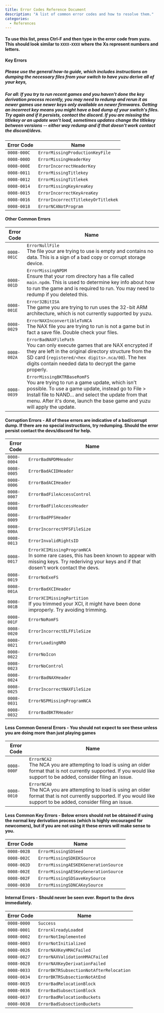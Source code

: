 ```yaml
---
title: Error Codes Reference Document
description: "A list of common error codes and how to resolve them."
categories:
  - References
---
```


#### To use this list, press Ctrl-F and then type in the error code from yuzu. This should look similar to `XXXX-XXXX` where the Xs represent numbers and letters.

#### Key Errors
##### Please use the general how-to guide, which includes instructions on dumping the necessary files from your switch to have yuzu derive all of your keys,
##### For all: If you try to run recent games and you haven't done the key derivation process recently, you may need to redump and rerun it as newer games use newer keys only available on newer firmwares. Getting an incorrect key means you might have a bad dump of your switch's files. Try again and if it persists, contact the discord. If you are missing the titlekey or an update won't load, sometimes updates change the titlekey between versions -- either way redump and if that doesn't work contact the discord/devs.
| Error Code | Name |
| ---------- | ---- |
| `0008-000C` | `ErrorMissingProductionKeyFile` |
| `0008-000D` | `ErrorMissingHeaderKey` |
| `0008-000E` | `ErrorIncorrectHeaderKey` |
| `0008-0011` | `ErrorMissingTitlekey` |
| `0008-0012` | `ErrorMissingTitlekek` |
| `0008-0014` | `ErrorMissingKeyAreaKey` |
| `0008-0015` | `ErrorIncorrectKeyAreaKey` |
| `0008-0016` | `ErrorIncorrectTitlekeyOrTitlekek` |
| `0008-0018` | `ErrorNCANotProgram` |

#### Other Common Errors
| Error Code | Name |
| ---------- | ---- |
| `0008-001C` | `ErrorNullFile` <br> The file your are trying to use is empty and contains no data. This is a sign of a bad copy or corrupt storage device. |
| `0008-001D` | `ErrorMissingNPDM` <br> Ensure that your rom directory has a file called `main.npdm`. This is used to determine key info about how to run the game and is required to run. You may need to redump if you deleted this. |
| `0008-001E` | `Error32BitISA` <br> The game you are trying to run uses the 32-bit ARM architecture, which is not currently supported by yuzu. |
| `0008-0029` | `ErrorNAXInconvertibleToNCA` <br> The NAX file you are trying to run is not a game but in fact a save file. Double check your files. |
| `0008-002A` | `ErrorBadNAXFilePath` <br> You can only execute games that are NAX encrypted if they are left in the original directory structure from the SD card (`registered/<hex digits>.nca/00`). The hex digits contain needed data to decrypt the game properly. |
| `0008-0039` | `ErrorMissingBKTRBaseRomFS` <br> You are trying to run a game update, which isn't possible. To use a game update, instead go to File > Install file to NAND... and select the update from that menu. After it's done, launch the base game and yuzu will apply the update. |

#### Corruption Errors - All of these errors are indicative of a bad/corrupt dump. If there are no special instructions, try redumping. Should the error persist contact the devs/discord for help.
| Error Code | Name |
| ---------- | ---- |
| `0008-0004` | `ErrorBadNPDMHeader` |
| `0008-0005` | `ErrorBadACIDHeader` |
| `0008-0006` | `ErrorBadACIHeader` |
| `0008-0007` | `ErrorBadFileAccessControl` |
| `0008-0008` | `ErrorBadFileAccessHeader` |
| `0008-0009` | `ErrorBadPFSHeader` |
| `0008-000A` | `ErrorIncorrectPFSFileSize` |
| `0008-0013` | `ErrorInvalidRightsID` |
| `0008-0017` | `ErrorXCIMissingProgramNCA` <br> In some rare cases, this has been known to appear with missing keys. Try rederiving your keys and if that dosen't work contact the devs. |
| `0008-0019` | `ErrorNoExeFS` |
| `0008-001A` | `ErrorBadXCIHeader` |
| `0008-001B` | `ErrorXCIMissingPartition` <br> If you trimmed your XCI, it might have been done improperly. Try avoiding trimming. |
| `0008-001F` | `ErrorNoRomFS` |
| `0008-0020` | `ErrorIncorrectELFFileSize` |
| `0008-0021` | `ErrorLoadingNRO` |
| `0008-0022` | `ErrorNoIcon` |
| `0008-0023` | `ErrorNoControl` |
| `0008-0024` | `ErrorBadNAXHeader` |
| `0008-0025` | `ErrorIncorrectNAXFileSize` |
| `0008-0031` | `ErrorNSPMissingProgramNCA` |
| `0008-0032` | `ErrorBadBKTRHeader` |

#### Less Common General Errors - You should not expect to see these unless you are doing more than just playing games
| Error Code | Name |
| ---------- | ---- |
| `0008-000F` | `ErrorNCA2` <br> The NCA you are attempting to load is using an older format that is not currently supported. If you would like support to be added, consider filing an issue. |
| `0008-0010` | `ErrorNCA0` <br> The NCA you are attempting to load is using an older format that is not currently supported. If you would like support to be added, consider filing an issue. |

#### Less Common Key Errors - Below errors should not be obtained if using the normal key derivation process (which is highly encouraged for newcomers), but if you are not using it these errors will make sense to you.
| Error Code | Name |
| ---------- | ---- |
| `0008-002B` | `ErrorMissingSDSeed`  |
| `0008-002C` | `ErrorMissingSDKEKSource` |
| `0008-002D` | `ErrorMissingAESKEKGenerationSource` |
| `0008-002E` | `ErrorMissingAESKeyGenerationSource` |
| `0008-002F` | `ErrorMissingSDSaveKeySource` |
| `0008-0030` | `ErrorMissingSDNCAKeySource` |

#### Internal Errors - Should never be seen ever. Report to the devs immediately.
| Error Code | Name |
| ---------- | ---- |
| `0008-0000` | `Success` |
| `0008-0001` | `ErrorAlreadyLoaded` |
| `0008-0002` | `ErrorNotImplemented` |
| `0008-0003` | `ErrorNotInitialized` |
| `0008-0026` | `ErrorNAXKeyHMACFailed` |
| `0008-0027` | `ErrorNAXValidationHMACFailed` |
| `0008-0028` | `ErrorNAXKeyDerivationFailed` |
| `0008-0033` | `ErrorBKTRSubsectionNotAfterRelocation` |
| `0008-0034` | `ErrorBKTRSubsectionNotAtEnd` |
| `0008-0035` | `ErrorBadRelocationBlock` |
| `0008-0036` | `ErrorBadSubsectionBlock` |
| `0008-0037` | `ErrorBadRelocationBuckets` |
| `0008-0038` | `ErrorBadSubsectionBuckets` |




